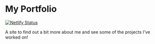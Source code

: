 # My Portfolio

[![Netlify Status](https://api.netlify.com/api/v1/badges/a2ca28a9-b6ed-4120-a7c8-ec5dfafe6edc/deploy-status)](https://app.netlify.com/sites/adiliqbal-portfolio/deploys)

A site to find out a bit more about me and see some of the projects I've worked on!
